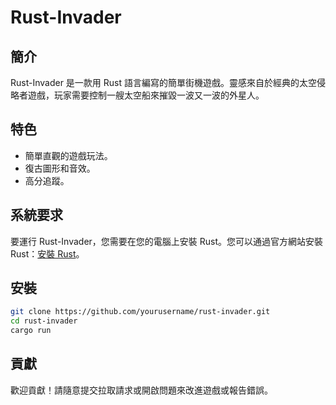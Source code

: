 # Rust-Invader

## 簡介
Rust-Invader 是一款用 Rust 語言編寫的簡單街機遊戲。靈感來自於經典的太空侵略者遊戲，玩家需要控制一艘太空船來摧毀一波又一波的外星人。

## 特色
- 簡單直觀的遊戲玩法。
- 復古圖形和音效。
- 高分追蹤。

## 系統要求
要運行 Rust-Invader，您需要在您的電腦上安裝 Rust。您可以通過官方網站安裝 Rust：[安裝 Rust](https://www.rust-lang.org/tools/install)。

## 安裝

```bash
git clone https://github.com/yourusername/rust-invader.git
cd rust-invader
cargo run
```
## 貢獻
歡迎貢獻！請隨意提交拉取請求或開啟問題來改進遊戲或報告錯誤。
